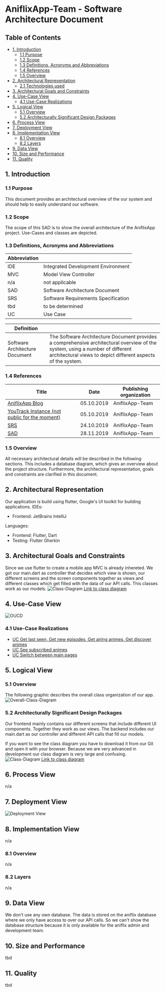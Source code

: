 # AniflixApp-Team  - Software Architecture Document

## Table of Contents
- [1. Introduction](#1-introduction)
    - [1.1 Purpose](#11-purpose)
    - [1.2 Scope](#12-scope)
    - [1.3 Definitions, Acronyms and Abbreviations](#13-definitions-acronyms-and-abbreviations)
    - [1.4 References](#14-references)
    - [1.5 Overview](#15-overview)
- [2. Architectural Representation](#2-architectural-representation)
    - [2.1 Technologies used](#21-technologies-used)
- [3. Architectural Goals and Constraints](#3-architectural-goals-and-constraints)
- [4. Use-Case View](#4-use-case-view)
    - [4.1 Use-Case Realizations](#41-use-case-realizations)
- [5. Logical View](#5-logical-view)
    - [5.1 Overview](#51-overview)
	- [5.2 Architecturally Significant Design Packages](#52-architecturally-significant-design-packages)
- [6. Process View](#6-process-view)
- [7. Deployment View](#7-deployment-view)
- [8. Implementation View](#8-implementation-view)
    - [8.1 Overview](#81-overview)
    - [8.2 Layers](#82-layers)
- [9. Data View](#9-data-view)
- [10. Size and Performance](#10-size-and-performance)
- [11. Quality](#11-quality)

## 1. Introduction
### 1.1 Purpose
This document provides an architectural overview of the our system and should help to easily understand our software.
### 1.2 Scope
The scope of this SAD is to show the overall architecture of the AniflixApp project. Use-Cases and classes are depicted.
### 1.3 Definitions, Acronyms and Abbreviations
Abbreviation | |
--- | --- 
IDE | Integrated Development Environment
MVC | Model View Controller
n/a | not applicable  
SAD | Software Architecture Document
SRS | Software Requirements Specification
tbd | to be determined
UC | Use Case

Definition | |  
--- | ---  
Software Architecture Document | The Software Architecture Document provides a comprehensive architectural overview of the system, using a number of different architectural views to depict different aspects of the system.
### 1.4 References
Title | Date | Publishing organization |  
--- | :---:  | ---
[AniflixApp Blog](https://aniflixapp.wordpress.com/) | 05.10.2019 | AniflixApp-Team  
[YouTrack Instance (not public for the moment)](https://aniflixapp.myjetbrains.com/youtrack/) | 05.10.2019 | AniflixApp-Team  
[SRS](../SRS/SRS.md) | 24.10.2019 | AniflixApp-Team  
[SAD](../SAD/SAD.md) | 28.11.2019 | AniflixApp-Team  
### 1.5 Overview
All necessary architectural details will be described in the following sections. This includes a database diagram, which gives an overview about the project structure.
Furthermore, the architectural representation, goals and constraints are clarified in this document.

## 2. Architectural Representation
Our application is build using flutter, Google's UI toolkit for building applications. 
IDEs:
- Frontend: JetBrains IntelliJ

Languages:
- Frontend: Flutter, Dart
- Testing: Flutter Gherkin

## 3. Architectural Goals and Constraints
Since we use flutter to create a mobile app MVC is already inhereted. We got our main.dart as controller that decides which view is shown, our different screens and the screen components together as views and different classes which get filled with the data of our API calls. This classes work as our models.
![Class-Diagram](../Diagrams/class_diagramm.svg)
[Link to class diagram](../Diagrams/class_diagramm.svg)

## 4. Use-Case View
![OUCD]
### 4.1 Use-Case Realizations
- [UC Get last seen, Get new episodes, Get airing animes, Get discover animes](../UC/UC_Get_Anime_HomePage.md)
- [UC See subscribed animes](../UC/UC_See_sub_box.md)
- [UC Switch between main pages](../UC/UC_Switch%20pages.md)

## 5. Logical View
### 5.1 Overview
The following graphic describes the overall class organization of our app.
![Overall-Class-Diagram](../Diagrams/OverallClassDiagram.png)

### 5.2 Architecturally Significant Design Packages
Our frontend mainly contains our different screens that include different UI components. Together they work as our views. The backend includes our main.dart as our controller and different API calls that fill our models.

If you want to see the class diagram you have to download it from our Git and open it with your browser. Because we are very advanced in development our class diagram is very large and confusing.
![Class-Diagram](../Diagrams/class_diagramm.svg)
[Link to class diagram](../Diagrams/class_diagramm.svg)


## 6. Process View
n/a

## 7. Deployment View  
![Deployment View](../Diagrams/Development_Diagram.png)

## 8. Implementation View
n/a
### 8.1 Overview
n/a
### 8.2 Layers
n/a

## 9. Data View
We don't use any own database. The data is stored on the aniflix database where we only have access to over our API calls. So we can't show the database structure because it is only available for the aniflix admin and development team.

## 10. Size and Performance
tbd

## 11. Quality
tbd

<!-- Picture-Link definitions: -->
[OUCD]: <../UCD_Main.png> "Overall Use Case Diagramm"